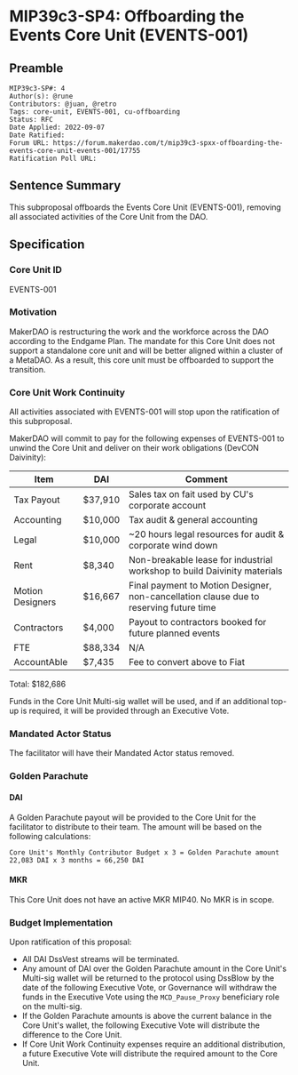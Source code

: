 # MIP39c3-SP4: Offboarding the Events Core Unit (EVENTS-001)

## Preamble
```
MIP39c3-SP#: 4
Author(s): @rune
Contributors: @juan, @retro
Tags: core-unit, EVENTS-001, cu-offboarding
Status: RFC
Date Applied: 2022-09-07
Date Ratified: 
Forum URL: https://forum.makerdao.com/t/mip39c3-spxx-offboarding-the-events-core-unit-events-001/17755
Ratification Poll URL:
```

## Sentence Summary
This subproposal offboards the Events Core Unit (EVENTS-001), removing all associated activities of the Core Unit from the DAO. 

## Specification
### Core Unit ID
EVENTS-001

### Motivation
MakerDAO is restructuring the work and the workforce across the DAO according to the Endgame Plan. The mandate for this Core Unit does not support a standalone core unit and will be better aligned within a cluster of a MetaDAO. As a result, this core unit must be offboarded to support the transition. 

### Core Unit Work Continuity
All activities associated with EVENTS-001 will stop upon the ratification of this subproposal.

MakerDAO will commit to pay for the following expenses of EVENTS-001 to unwind the Core Unit and deliver on their work obligations (DevCON Daivinity):


| Item | DAI | Comment |
| -------- | -------- | -------- |
| Tax Payout     | $37,910     | Sales tax on fait used by CU's corporate account     |
| Accounting     | $10,000     | Tax audit & general accounting     |
| Legal     | $10,000     | ~20 hours legal resources for audit & corporate wind down     |
| Rent     | $8,340    | Non-breakable lease for industrial workshop to build Daivinity materials  |
| Motion Designers     | $16,667     | Final payment to Motion Designer, non-cancellation clause due to reserving future time |
| Contractors     | $4,000     | Payout to contractors booked for future planned events     |
| FTE     | $88,334    |  N/A    |
| AccountAble     | $7,435    | Fee to convert above to Fiat     |
Total: $182,686


Funds in the Core Unit Multi-sig wallet will be used, and if an additional top-up is required, it will be provided through an Executive Vote. 

### Mandated Actor Status
The facilitator will have their Mandated Actor status removed. 

### Golden Parachute
#### DAI
A Golden Parachute payout will be provided to the Core Unit for the facilitator to distribute to their team. The amount will be based on the following calculations:

`Core Unit's Monthly Contributor Budget x 3 = Golden Parachute amount`
`22,083 DAI x 3 months = 66,250 DAI`

#### MKR
This Core Unit does not have an active MKR MIP40. No MKR is in scope. 

### Budget Implementation
Upon ratification of this proposal:
* All DAI DssVest streams will be terminated. 
* Any amount of DAI over the Golden Parachute amount in the Core Unit's Multi-sig wallet will be returned to the protocol using DssBlow by the date of the following Executive Vote, or Governance will withdraw the funds in the Executive Vote using the `MCD_Pause_Proxy` beneficiary role on the multi-sig. 
* If the Golden Parachute amounts is above the current balance in the Core Unit's wallet, the following Executive Vote will distribute the difference to the Core Unit. 
* If Core Unit Work Continuity expenses require an additional distribution, a future Executive Vote will distribute the required amount to the Core Unit.